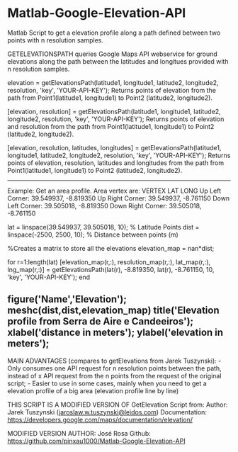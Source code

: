 # Matlab-Google-Elevation-API
Matlab Script to get a elevation profile along a path defined between two points with n resolution samples.

GETELEVATIONSPATH queries Google Maps API webservice for ground elevations
along the path between the latitudes and longitues provided with n
resolution samples.

  elevation = getElevationsPath(latitude1, longitude1, latitude2,
  longitude2, resolution, 'key', 'YOUR-API-KEY');
  Returns <resolution> points of elevation from the path from 
  Point1(latitude1, longitude1) to Point2 (latitude2, longitude2).

  [elevation, resolution] = getElevationsPath(latitude1, longitude1, 
  latitude2, longitude2, resolution, 'key', 'YOUR-API-KEY');
  Returns <resolution> points of elevation and resolution from the path
  from Point1(latitude1, longitude1) to Point2 (latitude2, longitude2).

  [elevation, resolution, latitudes, longitudes] = 
  getElevationsPath(latitude1, longitude1, latitude2, longitude2, 
  resolution, 'key', 'YOUR-API-KEY');
  Returns <resolution> points of elevation, resolution, latitudes and
  longitudes from the path from Point1(latitude1, longitude1) to Point2
  (latitude2, longitude2).

------------------------------------------------------------------------
  Example:
                  Get an area profile. Area vertex are:
                      VERTEX            LAT        LONG
                  Up Left Corner:    39.549937, -8.819350
                  Up Right Corner:   39.549937, -8.761150
                  Down Left Corner:  39.505018, -8.819350
                  Down Right Corner: 39.505018, -8.761150

  lat = linspace(39.549937, 39.505018, 10);   % Latitude Points
  dist = linspace(-2500, 2500, 10);   % Distance between points (m)

  %Creates a matrix to store all the elevations
  elevation_map = nan*dist;

  for r=1:length(lat)
      [elevation_map(r,:), resolution_map(r,:), lat_map(r,:), lng_map(r,:)] = getElevationsPath(lat(r), -8.819350, lat(r), -8.761150, 10, 'key', 'YOUR-API-KEY');
  end

  figure('Name','Elevation');
  meshc(dist,dist,elevation_map)
  title('Elevation profile from Serra de Aire e Candeeiros');
  xlabel('distance in meters');
  ylabel('elevation in meters');
------------------------------------------------------------------------

  MAIN ADVANTAGES (compares to getElevations from Jarek Tuszynski):
      - Only consumes one API request for n resolution points between the
      path, instead of x API request from the n points from the request
      of the original script;
      - Easier to use in some cases, mainly when you need to get a
      elevation profile of a big area (elevation profile line by line)

  THIS SCRIPT IS A MODIFIED VERSION OF GetElevation Script from:
  Author: Jarek Tuszynski (jaroslaw.w.tuszynski@leidos.com)
  Documentation: https://developers.google.com/maps/documentation/elevation/
  
  MODIFIED VERSION AUTHOR: José Rosa
  Github: https://github.com/pinxau1000/Matlab-Google-Elevation-API
